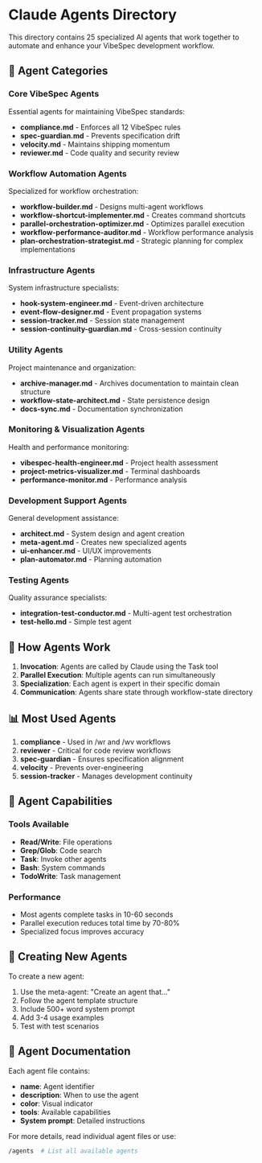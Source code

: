 # Claude Agents Directory

This directory contains 25 specialized AI agents that work together to automate and enhance your VibeSpec development workflow.

## 🤖 Agent Categories

### Core VibeSpec Agents
Essential agents for maintaining VibeSpec standards:
- **compliance.md** - Enforces all 12 VibeSpec rules
- **spec-guardian.md** - Prevents specification drift
- **velocity.md** - Maintains shipping momentum
- **reviewer.md** - Code quality and security review

### Workflow Automation Agents
Specialized for workflow orchestration:
- **workflow-builder.md** - Designs multi-agent workflows
- **workflow-shortcut-implementer.md** - Creates command shortcuts
- **parallel-orchestration-optimizer.md** - Optimizes parallel execution
- **workflow-performance-auditor.md** - Workflow performance analysis
- **plan-orchestration-strategist.md** - Strategic planning for complex implementations

### Infrastructure Agents
System infrastructure specialists:
- **hook-system-engineer.md** - Event-driven architecture
- **event-flow-designer.md** - Event propagation systems
- **session-tracker.md** - Session state management
- **session-continuity-guardian.md** - Cross-session continuity

### Utility Agents
Project maintenance and organization:
- **archive-manager.md** - Archives documentation to maintain clean structure
- **workflow-state-architect.md** - State persistence design
- **docs-sync.md** - Documentation synchronization

### Monitoring & Visualization Agents
Health and performance monitoring:
- **vibespec-health-engineer.md** - Project health assessment
- **project-metrics-visualizer.md** - Terminal dashboards
- **performance-monitor.md** - Performance analysis

### Development Support Agents
General development assistance:
- **architect.md** - System design and agent creation
- **meta-agent.md** - Creates new specialized agents
- **ui-enhancer.md** - UI/UX improvements
- **plan-automator.md** - Planning automation

### Testing Agents
Quality assurance specialists:
- **integration-test-conductor.md** - Multi-agent test orchestration
- **test-hello.md** - Simple test agent

## 🚀 How Agents Work

1. **Invocation**: Agents are called by Claude using the Task tool
2. **Parallel Execution**: Multiple agents can run simultaneously
3. **Specialization**: Each agent is expert in their specific domain
4. **Communication**: Agents share state through workflow-state directory

## 📊 Most Used Agents

1. **compliance** - Used in /wr and /wv workflows
2. **reviewer** - Critical for code review workflows
3. **spec-guardian** - Ensures specification alignment
4. **velocity** - Prevents over-engineering
5. **session-tracker** - Manages development continuity

## 🎯 Agent Capabilities

### Tools Available
- **Read/Write**: File operations
- **Grep/Glob**: Code search
- **Task**: Invoke other agents
- **Bash**: System commands
- **TodoWrite**: Task management

### Performance
- Most agents complete tasks in 10-60 seconds
- Parallel execution reduces total time by 70-80%
- Specialized focus improves accuracy

## 🔧 Creating New Agents

To create a new agent:
1. Use the meta-agent: "Create an agent that..."
2. Follow the agent template structure
3. Include 500+ word system prompt
4. Add 3-4 usage examples
5. Test with test scenarios

## 📖 Agent Documentation

Each agent file contains:
- **name**: Agent identifier
- **description**: When to use the agent
- **color**: Visual indicator
- **tools**: Available capabilities
- **System prompt**: Detailed instructions

For more details, read individual agent files or use:
```bash
/agents  # List all available agents
```